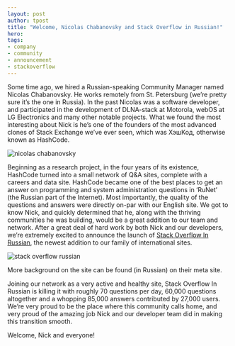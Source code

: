 ```yaml
---
layout: post
author: tpost
title: "Welcome, Nicolas Chabanovsky and Stack Overflow in Russian!"
hero: 
tags:
- company
- community
- announcement
- stackoverflow
---
```

Some time ago, we hired a Russian-speaking Community Manager named Nicolas Chabanovsky. He works remotely from St. Petersburg (we’re pretty sure it’s the one in Russia). In the past Nicolas was a software developer, and participated in the development of DLNA-stack at Motorola, webOS at LG Electronics and many other notable projects. What we found the most interesting about Nick is he’s one of the founders of the most advanced clones of Stack Exchange we’ve ever seen, which was ХэшКод, otherwise known as HashCode.

<img src="http://i.imgur.com/B5F3yHW.jpg" alt="nicolas chabanovsky" />

Beginning as a research project, in the four years of its existence, HashCode turned into a small network of Q&A sites, complete with a careers and data site. HashCode became one of the best places to get an answer on programming and system administration questions in ‘RuNet’ (the Russian part of the Internet). Most importantly, the quality of the questions and answers were directly on-par with our English site. We got to know Nick, and quickly determined that he, along with the thriving communities he was building, would be a great addition to our team and network. After a great deal of hard work by both Nick and our developers, we’re extremely excited to announce the launch of <a href="http://ru.stackoverflow.com/" target="_blank">Stack Overflow In Russian</a>, the newest addition to our family of international sites.

<img src="http://blog.stackoverflow.com/wp-content/uploads/soru-logo.png" alt="stack overflow russian" />

More background on the site can be found (in Russian) on their meta site.

Joining our network as a very active and healthy site, Stack Overflow In Russian is killing it with roughly 70 questions per day, 60,000 questions altogether and a whopping 85,000 answers contributed by 27,000 users. We’re very proud to be the place where this community calls home, and very proud of the amazing job Nick and our developer team did in making this transition smooth.

Welcome, Nick and everyone!

 
